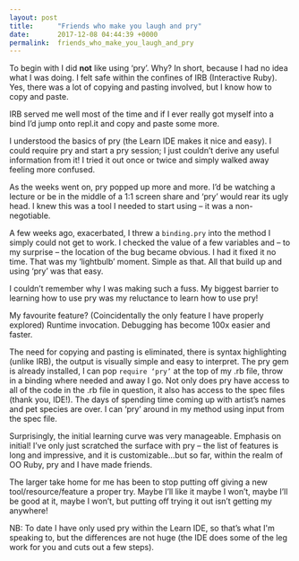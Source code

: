 ```yaml
---
layout: post
title:      "Friends who make you laugh and pry"
date:       2017-12-08 04:44:39 +0000
permalink:  friends_who_make_you_laugh_and_pry
---
```



To begin with I did **not** like using ‘pry’. Why? In short, because I had no idea what I was doing. I felt safe within the confines of IRB (Interactive Ruby). Yes, there was a lot of copying and pasting involved, but I know how to copy and paste.

IRB served me well most of the time and if I ever really got myself into a bind I’d jump onto repl.it and copy and paste some more.

I understood the basics of pry (the Learn IDE makes it nice and easy). I could require pry and start a pry session; I just couldn’t derive any useful information from it! I tried it out once or twice and simply walked away feeling more confused.

As the weeks went on, pry popped up more and more. I’d be watching a lecture or be in the middle of a 1:1 screen share and ‘pry’ would rear its ugly head. I knew this was a tool I needed to start using – it was a non-negotiable.

A few weeks ago, exacerbated, I threw a `binding.pry` into the method I simply could not get to work. I checked the value of a few variables and – to my surprise – the location of the bug became obvious. I had it fixed it no time. That was my ‘lightbulb’ moment. Simple as that. All that build up and using ‘pry’ was that easy.

I couldn’t remember why I was making such a fuss. My biggest barrier to learning how to use pry was my reluctance to learn how to use pry!

My favourite feature? (Coincidentally the only feature I have properly explored) Runtime invocation. Debugging has become 100x easier and faster.

The need for copying and pasting is eliminated, there is syntax highlighting (unlike IRB), the output is visually simple and easy to interpret. The pry gem is already installed, I can pop `require ‘pry’` at the top of my .rb file, throw in a binding where needed and away I go. Not only does pry have access to all of the code in the .rb file in question, it also has access to the spec files (thank you, IDE!). The days of spending time coming up with artist’s names and pet species are over. I can ‘pry’ around in my method using input from the spec file. 

Surprisingly, the initial learning curve was very manageable. Emphasis on initial! I’ve only just scratched the surface with pry – the list of features is long and impressive, and it is customizable…but so far, within the realm of OO Ruby, pry and I have made friends. 

The larger take home for me has been to stop putting off giving a new tool/resource/feature a proper try. Maybe I’ll like it maybe I won’t, maybe I’ll be good at it, maybe I won’t, but putting off trying it out isn’t getting my anywhere!


NB: To date I have only used pry within the Learn IDE, so that’s what I'm speaking to, but the differences are not huge (the IDE does some of the leg work for you and cuts out a few steps).


